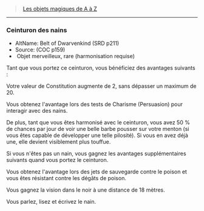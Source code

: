 ﻿> [Les objets magiques de A à Z](hd_magicitems_az_les_objets_magiques_de_a_a_z.md)

---

### Ceinturon des nains

- AltName: Belt of Dwarvenkind (SRD p211)
- Source: (COC p159)
-  Objet merveilleux, rare (harmonisation requise)

Tant que vous portez ce ceinturon, vous bénéficiez des avantages suivants :

Votre valeur de Constitution augmente de 2, sans dépasser un maximum de 20.

Vous obtenez l'avantage lors des tests de Charisme (Persuasion) pour interagir avec des nains.

De plus, tant que vous êtes harmonisé avec le ceinturon, vous avez 50 % de chances par jour de voir une belle barbe pousser sur votre menton (si vous êtes capable de développer une telle pilosité). Si vous en avez déjà une, elle devient visiblement plus touffue.

Si vous n'êtes pas un nain, vous gagnez les avantages supplémentaires suivants quand vous portez le ceinturon.

Vous obtenez l'avantage lors des jets de sauvegarde contre le poison et vous êtes résistant contre les dégâts de poison.

Vous gagnez la vision dans le noir à une distance de 18 mètres.

Vous parlez, lisez et écrivez le nain.

